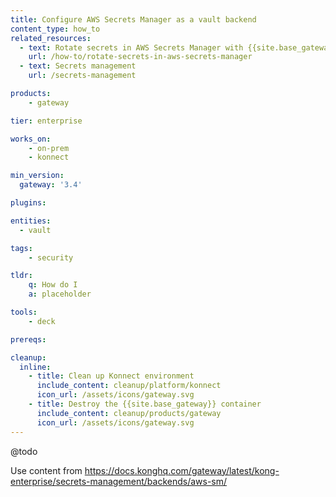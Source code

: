 ```yaml
---
title: Configure AWS Secrets Manager as a vault backend
content_type: how_to
related_resources:
  - text: Rotate secrets in AWS Secrets Manager with {{site.base_gateway}}
    url: /how-to/rotate-secrets-in-aws-secrets-manager  
  - text: Secrets management
    url: /secrets-management 

products:
    - gateway

tier: enterprise

works_on:
    - on-prem
    - konnect

min_version:
  gateway: '3.4'

plugins:

entities: 
  - vault

tags:
    - security

tldr:
    q: How do I 
    a: placeholder

tools:
    - deck

prereqs:

cleanup:
  inline:
    - title: Clean up Konnect environment
      include_content: cleanup/platform/konnect
      icon_url: /assets/icons/gateway.svg
    - title: Destroy the {{site.base_gateway}} container
      include_content: cleanup/products/gateway
      icon_url: /assets/icons/gateway.svg
---
```


@todo

Use content from https://docs.konghq.com/gateway/latest/kong-enterprise/secrets-management/backends/aws-sm/ 